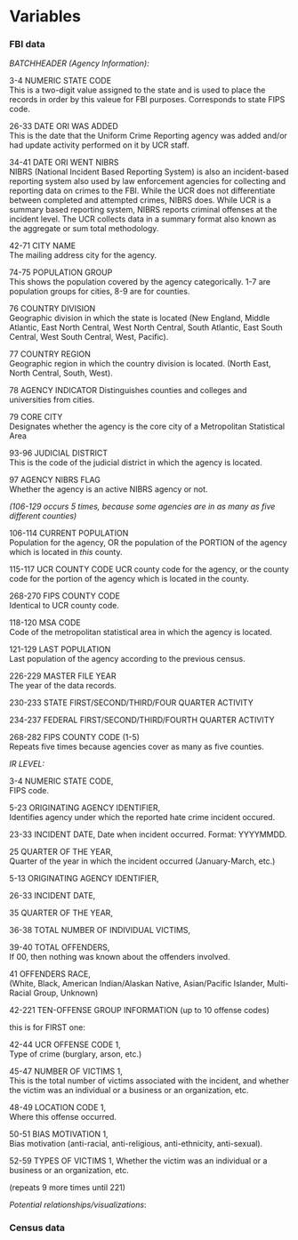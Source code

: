 Variables
================

### FBI data

*BATCHHEADER (Agency Information):*

3-4 NUMERIC STATE CODE  
This is a two-digit value assigned to the state and is used to place the records in order by this valeue for FBI purposes. Corresponds to state FIPS code.  

26-33 DATE ORI WAS ADDED  
This is the date that the Uniform Crime Reporting agency was added and/or had update activity performed on it by UCR staff.  

34-41 DATE ORI WENT NIBRS  
NIBRS (National Incident Based Reporting System) is also an incident-based reporting system also used by law enforcement agencies for collecting and reporting data on crimes to the FBI. While the UCR does not differentiate between completed and attempted crimes, NIBRS does. While UCR is a summary based reporting system, NIBRS reports criminal offenses at the incident level. The UCR collects data in a summary format also known as the aggregate or sum total methodology.  

42-71 CITY NAME   
The mailing address city for the agency.  

74-75 POPULATION GROUP  
This shows the population covered by the agency categorically. 1-7 are population groups for cities, 8-9 are for counties. 

76 COUNTRY DIVISION  
Geographic division in which the state is located (New England, Middle Atlantic, East North Central, West North Central, South Atlantic, East South Central, West South Central, West, Pacific).  

77 COUNTRY REGION  
Geographic region in which the country division is located. (North East, North Central, South, West).  

78 AGENCY INDICATOR
Distinguishes counties and colleges and universities from cities.  

79 CORE CITY  
Designates whether the agency is the core city of a Metropolitan Statistical Area  

93-96 JUDICIAL DISTRICT  
This is the code of the judicial district in which the agency is located.  

97 AGENCY NIBRS FLAG  
Whether the agency is an active NIBRS agency or not.

*(106-129 occurs 5 times, because some agencies are in as many as five different counties)*

106-114 CURRENT POPULATION  
Population for the agency, OR the population of the PORTION of the agency which is located in *this* county.

115-117 UCR COUNTY CODE 
UCR county code for the agency, or the county code for the portion of the agency which is located in the county.

268-270 FIPS COUNTY CODE  
Identical to UCR county code.  

118-120 MSA CODE  
Code of the metropolitan statistical area in which the agency is located.  

121-129 LAST POPULATION  
Last population of the agency according to the previous census.  

226-229 MASTER FILE YEAR  
The year of the data records.

230-233 STATE FIRST/SECOND/THIRD/FOUR QUARTER ACTIVITY

234-237 FEDERAL FIRST/SECOND/THIRD/FOURTH QUARTER ACTIVITY

268-282 FIPS COUNTY CODE (1-5)  
Repeats five times because agencies cover as many as five counties.  

*IR LEVEL:*

3-4 NUMERIC STATE CODE,  
FIPS code.

5-23 ORIGINATING AGENCY IDENTIFIER,  
Identifies agency under which the reported hate crime incident occured.  

23-33 INCIDENT DATE,
Date when incident occurred. Format: YYYYMMDD.

25 QUARTER OF THE YEAR,  
Quarter of the year in which the incident occurred (January-March, etc.)  

5-13 ORIGINATING AGENCY IDENTIFIER,

26-33 INCIDENT DATE,

35 QUARTER OF THE YEAR,

36-38 TOTAL NUMBER OF INDIVIDUAL VICTIMS,

39-40 TOTAL OFFENDERS,  
If 00, then nothing was known about the offenders involved.  

41 OFFENDERS RACE,  
(White, Black, American Indian/Alaskan Native, Asian/Pacific Islander, Multi-Racial Group, Unknown)  

42-221 TEN-OFFENSE GROUP INFORMATION (up to 10 offense codes)

this is for FIRST one:

42-44 UCR OFFENSE CODE 1,  
Type of crime (burglary, arson, etc.)

45-47 NUMBER OF VICTIMS 1,  
This is the total number of victims associated with the incident, and whether the victim was an individual or a business or an organization, etc.

48-49 LOCATION CODE 1,  
Where this offense occurred.

50-51 BIAS MOTIVATION 1,  
Bias motivation (anti-racial, anti-religious, anti-ethnicity, anti-sexual).  

52-59 TYPES OF VICTIMS 1,
Whether the victim was an individual or a business or an organization, etc.

(repeats 9 more times until 221)  

*Potential relationships/visualizations*:  


### Census data
